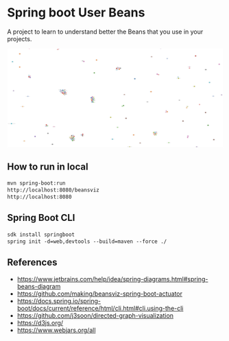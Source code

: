 # Spring boot User Beans

A project to learn to understand better the Beans that you use in your projects.

![](./docs/user-beans.png)

## How to run in local

```
mvn spring-boot:run
http://localhost:8080/beansviz
http://localhost:8080
```

## Spring Boot CLI

```
sdk install springboot
spring init -d=web,devtools --build=maven --force ./
```

## References

- https://www.jetbrains.com/help/idea/spring-diagrams.html#spring-beans-diagram
- https://github.com/making/beansviz-spring-boot-actuator
- https://docs.spring.io/spring-boot/docs/current/reference/html/cli.html#cli.using-the-cli
- https://github.com/j3soon/directed-graph-visualization
- https://d3js.org/
- https://www.webjars.org/all